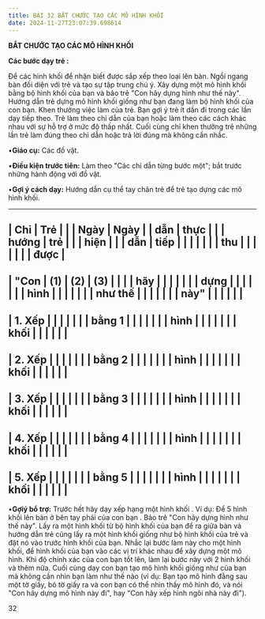 ```yaml
---
title: BÀI 32 BẮT CHƯỚC TẠO CÁC MÔ HÌNH KHỐI
date: 2024-11-27T23:07:39.698614
---
```


**BẮT CHƯỚC TẠO CÁC MÔ HÌNH KHỐI**

**Các bước dạy trẻ :**

Để các hình khối để nhận biết được sắp xếp theo loại lên bàn. Ngồi
ngang bàn đối diện với trẻ và tạo sự tập trung chú ý. Xây dựng một mô
hình khối bằng bộ hình khối của bạn và bảo trẻ "Con hãy dựng hình như
thế này". Hướng dẫn trẻ dựng mô hình khối giống như bạn đang làm bộ
hình khối của con bạn. Khen thưởng việc làm của trẻ. Bạn gợi ý trẻ ít
dần đi trong các lần dạy tiếp theo. Trẻ làm theo chỉ dẫn của bạn hoặc
làm theo các cách khác nhau với sự hỗ trợ ở mức độ thấp nhất. Cuối
cùng chỉ khen thưởng trẻ những lần trẻ làm đúng theo chỉ dẫn hoặc trả
lời đúng mà không cần nhắc.

•**Giáo cụ:** Các đồ vật.

•**Điều kiện trước tiên:** Làm theo "Các chỉ dẫn từng bước một"; bắt
trước những hành động với đồ vật.

•**Gợi ý cách dạy:** Hướng dẫn cụ thể tay chân trẻ để trẻ tạo dựng các
mô hình khối.

-------------------------------------------------------------------------
| **Chỉ     | **Trẻ     |           |           | **Ngày    | **Ngày  |
| dẫn**     | thực      |           |           | hướng     | trẻ     |
|           | hiện**    |           |           | dẫn**     | tiếp    |
|           |           |           |           |           | thu     |
|           |           |           |           |           | được**  |
-------------------------------------------------------------------------
| "**Con  | **(1)**   | **(2)**   | **(3)**   |           |           |
| hãy     |           |           |           |           |           |
| dựng    |           |           |           |           |           |
| hình    |           |           |           |           |           |
| như thế |           |           |           |           |           |
| này**"  |           |           |           |           |           |
-------------------------------------------------------------------------
| 1. Xếp |           |           |           |           |           |
| bằng 1  |           |           |           |           |           |
| hình    |           |           |           |           |           |
| khối    |           |           |           |           |           |
-------------------------------------------------------------------------
| 2. Xếp |           |           |           |           |           |
| bằng 2  |           |           |           |           |           |
| hình    |           |           |           |           |           |
| khối    |           |           |           |           |           |
-------------------------------------------------------------------------
| 3. Xếp |           |           |           |           |           |
| bằng 3  |           |           |           |           |           |
| hình    |           |           |           |           |           |
| khối    |           |           |           |           |           |
-------------------------------------------------------------------------
| 4. Xếp |           |           |           |           |           |
| bằng 4  |           |           |           |           |           |
| hình    |           |           |           |           |           |
| khối    |           |           |           |           |           |
-------------------------------------------------------------------------
| 5. Xếp |           |           |           |           |           |
| bằng 5  |           |           |           |           |           |
| hình    |           |           |           |           |           |
| khối    |           |           |           |           |           |
-------------------------------------------------------------------------

•**Gợiý bổ trợ:** Trước hết hãy dạy xếp hạng một hình khối . Ví dụ: Để
5 hình khối lên bàn ở bên tay phải của con bạn . Bảo trẻ "Con hãy dựng
hình như thế này". Lấy ra một hình khối từ bộ hình khối của bạn để ra
giữa bàn và hướng dẫn trẻ cũng lấy ra một hình khối giống như bộ hình
khối của trẻ và đặt nó vào trước hình khối của bạn. Nhắc lại bước làm
này cho một hình khối, để hình khối của bạn vào các vị trí khác nhau
để xây dựng một mô hình. Khi độ chính xác của con bạn tốt lên, làm lại
bước này với 2 hình khối và thêm nữa. Cuối cùng dạy con bạn tạo mô
hình khối giống như của bạn mà không cần nhìn bạn làm như thế nào (ví
dụ: Bạn tạo mô hình đằng sau một tờ giấy, bỏ tờ giấy ra và con bạn có
thể nhìn thấy mô hình đó, và nói "Con hãy dựng mô hình này đi", hay
"Con hãy xếp hình ngôi nhà này đi").

32

